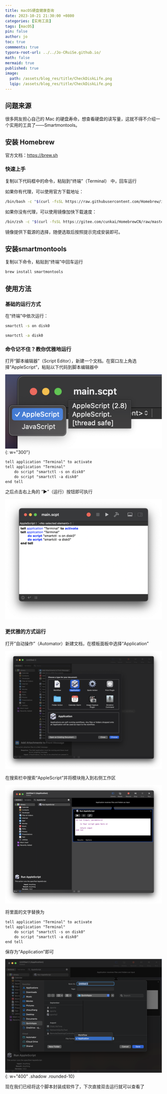 ```yaml
---
title: macOS硬盘健康查询
date: 2023-10-21 21:30:00 +0800
categories: [实用工具]
tags: [macOS]
pin: false
author: jo
toc: true
commments: true
typora-root-url: ../../Jo-CRuiSe.github.io/
math: false
mermaid: true
published: true
image:
  path: /assets/blog_res/title/CheckDiskLife.png
  lqip: /assets/blog_res/title/CheckDiskLife.png
---
```


## 问题来源

很多网友担心自己的 Mac 的硬盘寿命，想查看硬盘的读写量，这就不得不介绍一个实用的工具了——Smartmontools。

## 安装 Homebrew

官方文档：https://brew.sh

### 快速上手

复制以下代码框中的命令，粘贴到“终端”（Terminal） 中，回车运行

如果你有代理，可以使用官方下载地址：

```bash
/bin/bash -c "$(curl -fsSL https://raw.githubusercontent.com/Homebrew/install/HEAD/install.sh)"
```

如果你没有代理，可以使用镜像加快下载速度：

```bash
/bin/zsh -c "$(curl -fsSL https://gitee.com/cunkai/HomebrewCN/raw/master/Homebrew.sh)" 
```

镜像提供下载源的选择，随便选取后按照提示完成安装即可。

## 安装smartmontools

复制以下命令，粘贴到“终端”中回车运行

```bash
brew install smartmontools
```

## 使用方法

### 基础的运行方式

在“终端”中依次运行：

```bash
smartctl -s on disk0
```

```bash
smartctl -a disk0
```

### 命令记不住？教你优雅地运行

打开“脚本编辑器”（Script Editor），新建一个文档。在窗口左上角选择“AppleScript”，粘贴以下代码到脚本编辑器中

![image-20231120201850804](/assets/blog_res/2023-11-20-CheckDiskLife.assets/ChooseAppleScript.png){: w="300"}

```AppleScript
tell application "Terminal" to activate
tell application "Terminal"
	do script "smartctl -s on disk0"
	do script "smartctl -a disk0"
end tell
```

之后点击右上角的 “▶︎”（运行）按钮即可执行

![image-20231120202220479](/assets/blog_res/2023-11-20-CheckDiskLife.assets/ScriptEditorWindow.png)

### 更优雅的方式运行

打开”自动操作”（Automator）新建文档，在模板面板中选择“Application”

![image-20231120212317958](/assets/blog_res/2023-11-20-CheckDiskLife.assets/Automator-Application.png)

在搜索栏中搜索“AppleScript”并将模块拖入到右侧工作区

![image-20231120212532168](/assets/blog_res/2023-11-20-CheckDiskLife.assets/Automator-AppleScriptPanel.png)

将里面的文字替换为

```AppleScript
tell application "Terminal" to activate
tell application "Terminal"
	do script "smartctl -s on disk0"
	do script "smartctl -a disk0"
end tell
```

保存为“Application”即可

![image-20231120212741939](/assets/blog_res/2023-11-20-CheckDiskLife.assets/Automator-SaveAsApplication.png){: w="400" .shadow .rounded-10}

现在我们已经将这个脚本封装成软件了，下次直接双击运行就可以查看了
